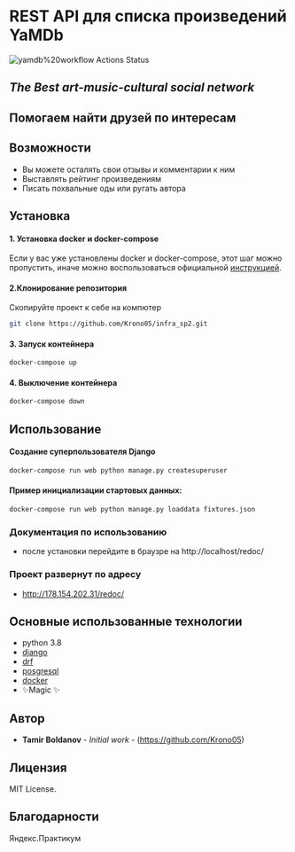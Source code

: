 # REST API для списка произведений YaMDb
<!---
https://github.com/Krono05/yamdb_final/actions/workflows/yamdb_workflow.yaml/badge.svg
--->
![yamdb%20workflow Actions Status](https://github.com/Krono05/yamdb_final/actions/workflows/yamdb_workflow.yaml/badge.svg)

## _The Best art-music-cultural social network_
## Помогаем найти друзей по интересам

## Возможности

- Вы можете осталять свои отзывы и комментарии к ним
- Выставлять рейтинг произведениям
- Писать похвальные оды или ругать автора

## Установка

#### 1. Установка docker и docker-compose

Если у вас уже установлены docker и docker-compose, этот шаг можно пропустить, иначе можно воспользоваться официальной [инструкцией](https://docs.docker.com/engine/install/).

#### 2.Клонирование репозитория
Скопируйте проект к себе на компютер
```bash
git clone https://github.com/Krono05/infra_sp2.git
``` 

#### 3. Запуск контейнера
```bash
docker-compose up
```
#### 4. Выключение контейнера
```bash
docker-compose down
```

## Использование
#### Создание суперпользователя Django
```bash
docker-compose run web python manage.py createsuperuser
```

#### Пример инициализации стартовых данных:
```bash
docker-compose run web python manage.py loaddata fixtures.json
```
### Документация по использованию
- после установки перейдите в браузре на http://localhost/redoc/ 

### Проект развернут по адресу
- http://178.154.202.31/redoc/

## Основные использованные технологии
* python 3.8
* [django](https://www.djangoproject.com/)
* [drf](https://www.django-rest-framework.org/)
* [posgresql](https://www.postgresql.org/)
* [docker](https://www.docker.com/)
* ✨Magic ✨

## Автор

* **Tamir Boldanov** - *Initial work* - (https://github.com/Krono05)

## Лицензия

MIT License.

## Благодарности

Яндекс.Практикум
